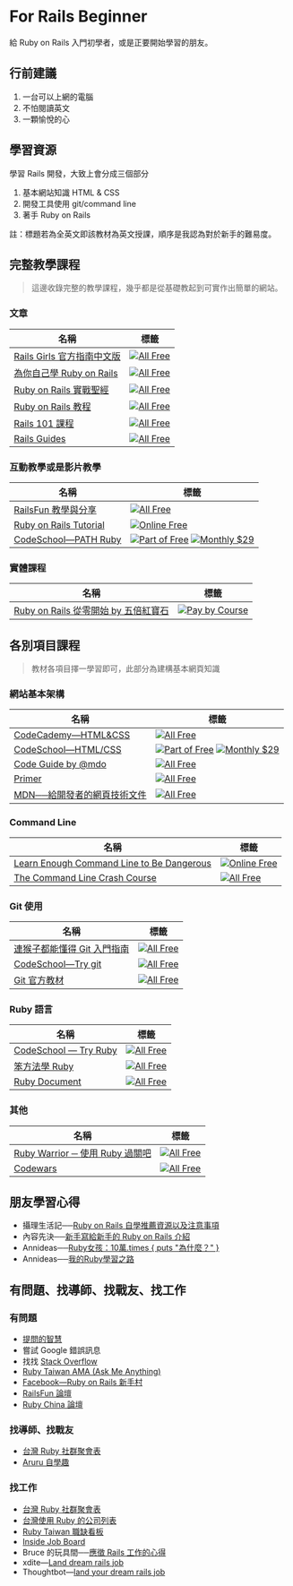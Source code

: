 # For Rails Beginner

給 Ruby on Rails 入門初學者，或是正要開始學習的朋友。


## 行前建議

1. 一台可以上網的電腦
2. 不怕閱讀英文
3. 一顆愉悅的心


## 學習資源

學習 Rails 開發，大致上會分成三個部分

1. 基本網站知識 HTML & CSS
2. 開發工具使用 git/command line
3. 著手 Ruby on Rails

註：標題若為全英文即該教材為英文授課，順序是我認為對於新手的難易度。


## 完整教學課程

> 這邊收錄完整的教學課程，幾乎都是從基礎教起到可實作出簡單的網站。

### 文章

名稱|標籤|
--- | ---
[Rails Girls 官方指南中文版](http://railsgirls.tw/) | [![][All/Free]](http://railsgirls.tw/)
[為你自己學 Ruby on Rails](http://railsbook.tw/) | [![][All/Free]](http://railsbook.tw/)
[Ruby on Rails 實戰聖經](https://ihower.tw/rails4/) | [![][All/Free]](https://ihower.tw/rails4/)
[Ruby on Rails 教程](http://railstutorial-china.org/) | [![][All/Free]](http://railstutorial-china.org/)
[Rails 101 課程](http://courses.growthschool.com/courses/rails-101) | [![][All/Free]](http://courses.growthschool.com/courses/rails-101)
[Rails Guides](http://guides.rubyonrails.org/) | [![][All/Free]](http://guides.rubyonrails.org/)

### 互動教學或是影片教學
名稱|標籤|
--- | ---
[RailsFun 教學與分享](https://www.youtube.com/playlist?list=PLJ6M-k9dQEQ3VsyOZQwjZ5GdjaLJH3eB_) | [![][All/Free]](https://www.youtube.com/playlist?list=PLJ6M-k9dQEQ3VsyOZQwjZ5GdjaLJH3eB_)
[Ruby on Rails Tutorial](https://www.railstutorial.org/) | [![][Online/Free]](https://www.railstutorial.org/)
[CodeSchool—PATH Ruby](https://www.codeschool.com/paths/ruby) | [![][Part of/Free]](https://www.codeschool.com/paths/ruby) [![][Monthly/$29]](https://www.codeschool.com/paths/ruby)

### 實體課程
名稱|標籤|
--- | ---
[Ruby on Rails 從零開始 by 五倍紅寶石](https://5xruby.tw/talks?category=ruby-on-rails) | [![][Pay by/Course]](https://5xruby.tw/talks?category=ruby-on-rails)


## 各別項目課程

> 教材各項目擇一學習即可，此部分為建構基本網頁知識

### 網站基本架構
名稱|標籤|
--- | ---
[CodeCademy—HTML&CSS](https://www.codecademy.com/learn/web) | [![][All/Free]](https://www.codecademy.com/learn/web)
[CodeSchool—HTML/CSS](https://www.codeschool.com/paths/html-css) | [![][Part of/Free]](https://www.codeschool.com/paths/html-css) [![][Monthly/$29]](https://www.codeschool.com/paths/html-css)
[Code Guide by @mdo](http://mdo.github.io/code-guide/) | [![][All/Free]](http://juanitofatas.com/code-guide/)
[Primer](http://primercss.io) | [![][All/Free]](http://primercss.io)
[MDN──給開發者的網頁技術文件](https://developer.mozilla.org/zh-TW/docs/Web) | [![][All/Free]](https://developer.mozilla.org/zh-TW/docs/Web)

### Command Line
名稱|標籤|
--- | ---
[Learn Enough Command Line to Be Dangerous](http://www.learnenough.com/command-line-tutorial) | [![][Online/Free]](http://www.learnenough.com/command-line-tutorial)
[The Command Line Crash Course](http://cli.learncodethehardway.org/book/) | [![][All/Free]](http://cli.learncodethehardway.org/book/)

### Git 使用
名稱|標籤|
--- | ---
[連猴子都能懂得 Git 入門指南](https://backlogtool.com/git-guide/tw/) | [![][All/Free]](https://backlogtool.com/git-guide/tw/)
[CodeSchool—Try git](https://www.codeschool.com/courses/try-git) | [![][All/Free]](https://www.codeschool.com/courses/try-git)
[Git 官方教材](http://git-scm.com/book/zh/ch1-4.html) | [![][All/Free]](http://git-scm.com/book/zh/ch1-4.html)

### Ruby 語言
名稱|標籤|
--- | ---
[CodeSchool — Try Ruby](https://www.codeschool.com/courses/try-ruby) | [![][All/Free]](https://www.codeschool.com/courses/try-ruby)
[笨方法學 Ruby](http://lrthw.github.io/) | [![][All/Free]](http://lrthw.github.io/)
[Ruby Document](http://ruby-doc.org) | [![][All/Free]](http://ruby-doc.org)

### 其他
名稱|標籤|
--- | ---
[Ruby Warrior ─ 使用 Ruby 過關吧](https://www.bloc.io/ruby-warrior/#/) | [![][All/Free]](https://www.bloc.io/ruby-warrior/#/)
[Codewars](http://www.codewars.com/) | [![][All/Free]](http://www.codewars.com/)


## 朋友學習心得

- 攝理生活記──[Ruby on Rails 自學推薦資源以及注意事項](http://blog.cgmlife.net/posts/2014/04/12/recommended-ruby-on-rails-learning-resources)
- 內容先決──[新手寫給新手的 Ruby on Rails 介紹](http://disco26.logdown.com/posts/168410-novice-to-novice-ruby-on-rails-introduction)
- Annideas──[Ruby女孩：10萬.times { puts "為什麼？" }](http://blog.annideas.com/ironman7)
- Annideas──[我的Ruby學習之路](http://blog.annideas.com/2016/10/04/my-ruby-life/)

## 有問題、找導師、找戰友、找工作

### 有問題
  - [提問的智慧](https://github.com/ryanhanwu/How-To-Ask-Questions-The-Smart-Way)
  - 嘗試 Google 錯誤訊息
  - 找找 [Stack Overflow](http://stackoverflow.com/)
  - [Ruby Taiwan AMA (Ask Me Anything)](https://github.com/rubytaiwan/AMA)
  - [Facebook—Ruby on Rails 新手村](https://www.facebook.com/groups/RailsRookie/)
  - [RailsFun 論壇](http://railsfun.tw/)
  - [Ruby China 論壇](https://ruby-china.org/)

### 找導師、找戰友
  - [台灣 Ruby 社群聚會表](https://github.com/rubytaiwan/rubytw-reboot/wiki/Meetups)
  - [Aruru 自學趣](http://www.aruru.co/)

### 找工作
  - [台灣 Ruby 社群聚會表](https://github.com/rubytaiwan/rubytw-reboot/wiki/Meetups)
  - [台灣使用 Ruby 的公司列表](https://github.com/rubytaiwan/AMA/wiki/Companies)
  - [Ruby Taiwan 職缺看板](http://jobs.ruby.tw/)
  - [Inside Job Board](https://jobs.inside.com.tw/jobs/index?c=&k=ruby+rails)
  - Bruce 的玩具間──[應徵 Rails 工作的心得](http://toyroom.bruceli.net/tw/2014/02/26/my-experience-on-applying-rails-jobs.html)
  - xdite—[Land dream rails job](https://xdite.gitbooks.io/land-dream-rails-job/content/)
  - Thoughtbot—[land your dream rails job](https://upcase.com/pages/land-your-dream-rails-job)


[All/Free]: https://img.shields.io/badge/All-Free-green.svg?style=flat-square "All Free"
[Online/Free]: https://img.shields.io/badge/Online-Free-green.svg?style=flat-square "Online Free"
[Part of/Free]: https://img.shields.io/badge/Part_of-Free-green.svg?style=flat-square "Part of Free"
[Monthly/$29]: https://img.shields.io/badge/Monthly-$29-red.svg?style=flat-square "Monthly $29"
[Pay by/Course]: https://img.shields.io/badge/Pay_by-Course-red.svg?style=flat-square "Pay by Course"
